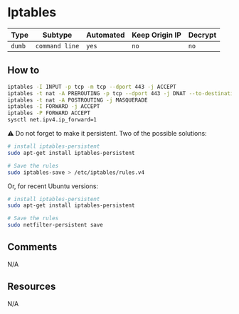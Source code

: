 # Iptables

| Type   | Subtype        | Automated | Keep Origin IP | Decrypt |
| ------ | -------------- | --------- | -------------- | ------- |
| `dumb` | `command line` | `yes`     | `no`           | `no`    |

## How to

```bash
iptables -I INPUT -p tcp -m tcp --dport 443 -j ACCEPT
iptables -t nat -A PREROUTING -p tcp --dport 443 -j DNAT --to-destination <C2_IP>
iptables -t nat -A POSTROUTING -j MASQUERADE
iptables -I FORWARD -j ACCEPT
iptables -P FORWARD ACCEPT
sysctl net.ipv4.ip_forward=1
```

:warning: Do not forget to make it persistent. Two of the possible solutions:

```bash
# install iptables-persistent
sudo apt-get install iptables-persistent

# Save the rules
sudo iptables-save > /etc/iptables/rules.v4
```

Or, for recent Ubuntu versions:

```bash
# install iptables-persistent
sudo apt-get install iptables-persistent

# Save the rules
sudo netfilter-persistent save
```

## Comments

N/A

## Resources

N/A
